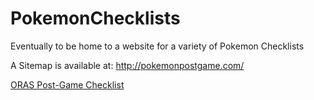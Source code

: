 # PokemonChecklists
Eventually to be home to a website for a variety of Pokemon Checklists

A Sitemap is available at:
http://pokemonpostgame.com/

[ORAS Post-Game Checklist](http://pokemonpostgame.com/src/oras_checklist.html)
